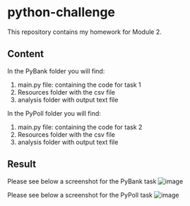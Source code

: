 # python-challenge
This repository contains my homework for Module 2.

## Content
In the PyBank folder you will find:
1. main.py file: containing the code for task 1
2. Resources folder with the csv file
3. analysis folder with output text file

In the PyPoll folder you will find:
1. main.py file: containing the code for task 2
2. Resources folder with the csv file
3. analysis folder with output text file

## Result

Please see below a screenshot for the PyBank task
![image](https://user-images.githubusercontent.com/123317735/223897076-375eeff3-5cbd-41b6-841f-75cdca768a39.png)


Please see below a screenshot for the PyPoll task
![image](https://user-images.githubusercontent.com/123317735/223905995-18b83dda-a3e8-484c-9c64-e6aa814618e9.png)
